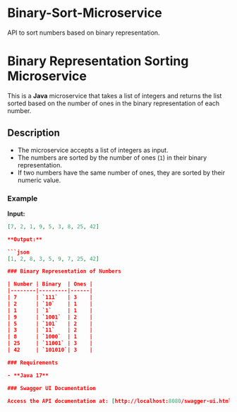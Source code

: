 # Binary-Sort-Microservice
API to sort numbers based on binary representation.

# Binary Representation Sorting Microservice

This is a **Java** microservice that takes a list of integers and returns the list sorted based on the number of ones in the binary representation of each number.

## Description

- The microservice accepts a list of integers as input.
- The numbers are sorted by the number of ones (`1`) in their binary representation.
- If two numbers have the same number of ones, they are sorted by their numeric value.

### Example

**Input:**

```json
[7, 2, 1, 9, 5, 3, 8, 25, 42]

**Output:**

```json
[1, 2, 8, 3, 5, 9, 7, 25, 42]

### Binary Representation of Numbers

| Number | Binary  | Ones |
|--------|---------|------|
| 7      | `111`   | 3    |
| 2      | `10`    | 1    |
| 1      | `1`     | 1    |
| 9      | `1001`  | 2    |
| 5      | `101`   | 2    |
| 3      | `11`    | 2    |
| 8      | `1000`  | 1    |
| 25     | `11001` | 3    |
| 42     | `101010`| 3    |

### Requirements

- **Java 17**

### Swagger UI Documentation

Access the API documentation at: [http://localhost:8080/swagger-ui.html](http://localhost:8080/swagger-ui.html)

